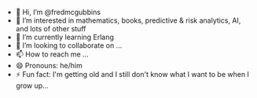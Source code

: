 - 👋 Hi, I’m @fredmcgubbins
- 👀 I’m interested in mathematics, books, predictive & risk analytics, AI, and lots of other stuff
- 🌱 I’m currently learning Erlang
- 💞️ I’m looking to collaborate on ...
- 📫 How to reach me ...
- 😄 Pronouns: he/him
- ⚡ Fun fact: I'm getting old and I still don't know what I want to be when I grow up...

<!---
fredmcgubbins/fredmcgubbins is a ✨ special ✨ repository because its `README.md` (this file) appears on your GitHub profile.
You can click the Preview link to take a look at your changes.
--->
